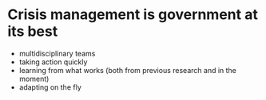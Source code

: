 # Crisis management is government at its best

- multidisciplinary teams
- taking action quickly
- learning from what works (both from previous research and in the moment)
- adapting on the fly